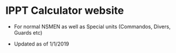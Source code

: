# IPPT Calculator website

- For normal NSMEN as well as Special units (Commandos, Divers, Guards etc)

- Updated as of 1/1/2019
